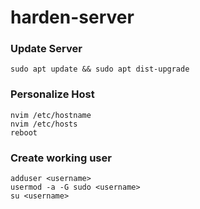# harden-server

### Update Server
    sudo apt update && sudo apt dist-upgrade

### Personalize Host
    nvim /etc/hostname
    nvim /etc/hosts
    reboot

### Create working user
    adduser <username>
    usermod -a -G sudo <username>
    su <username>


